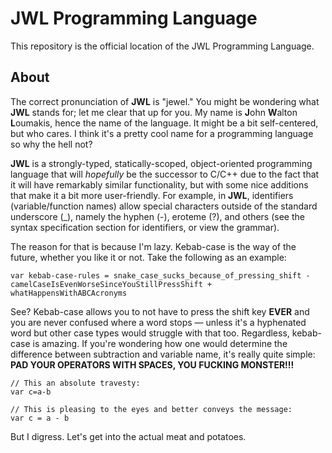 # JWL Programming Language

This repository is the official location of the JWL Programming Language.

## About

The correct pronunciation of **JWL** is "jewel."  You might be wondering what **JWL** stands for; let me clear that up for you.  My name is **J**ohn **W**alton **L**oumakis, hence the name of the language.  It might be a bit self-centered, but who cares. I think it's a pretty cool name for a programming language so why the hell not?

**JWL** is a strongly-typed, statically-scoped, object-oriented programming language that will *hopefully* be the successor to C/C++ due to the fact that it will have remarkably similar functionality, but with some nice additions that make it a bit more user-friendly.  For example, in **JWL**, identifiers (variable/function names) allow special characters outside of the standard underscore (_), namely the hyphen (-), eroteme (?), and others (see the syntax specification section for identifiers, or view the grammar).

The reason for that is because I'm lazy. Kebab-case is the way of the future, whether you like it or not. Take the following as an example:
```
var kebab-case-rules = snake_case_sucks_because_of_pressing_shift - camelCaseIsEvenWorseSinceYouStillPressShift + whatHappensWithABCAcronyms
```
See? Kebab-case allows you to not have to press the shift key **EVER** and you are never confused where a word stops — unless it's a hyphenated word but other case types would struggle with that too. Regardless, kebab-case is amazing. If you're wondering how one would determine the difference between subtraction and variable name, it's really quite simple: **PAD YOUR OPERATORS WITH SPACES, YOU FUCKING MONSTER!!!**
```
// This an absolute travesty:
var c=a-b

// This is pleasing to the eyes and better conveys the message:
var c = a - b
```
But I digress. Let's get into the actual meat and potatoes.

[//]: # (TODO: add section number for identifier syntax and hyperlink to the grammar)
